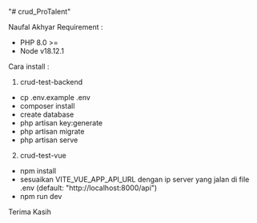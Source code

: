 "# crud_ProTalent" 

Naufal Akhyar
Requirement :
- PHP 8.0 >=
- Node v18.12.1

Cara install :
1. crud-test-backend
- cp .env.example .env
- composer install
- create database
- php artisan key:generate
- php artisan migrate
- php artisan serve

2. crud-test-vue
- npm install
- sesuaikan VITE_VUE_APP_API_URL dengan ip server yang jalan di file .env (default: "http://localhost:8000/api")
- npm run dev

Terima Kasih

